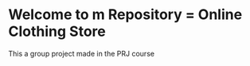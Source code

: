 <h1>Welcome to m Repository = Online Clothing Store</h1>
<p>This a group project made in the PRJ course </p>
